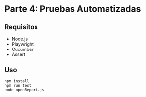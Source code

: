 # Parte 4: Pruebas Automatizadas

## Requisitos
- Node.js
- Playwright
- Cucumber
- Assert
  
## Uso

```shell
npm install
npm run test
node openReport.js
